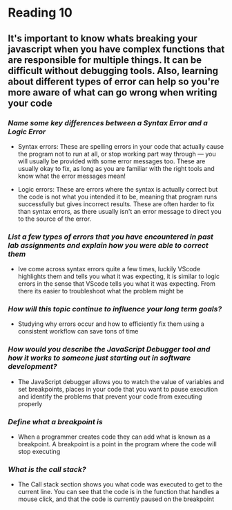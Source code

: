 # Reading 10 #

## It's important to know whats breaking your javascript when you have complex functions that are responsible for multiple things. It can be difficult without debugging tools. Also, learning about different types of error can help so you're more aware of what can go wrong when writing your code ##

### *Name some key differences between a Syntax Error and a Logic Error* ###

- Syntax errors: These are spelling errors in your code that actually cause the program not to run at all, or stop working part way through — you will usually be provided with some error messages too. These are usually okay to fix, as long as you are familiar with the right tools and know what the error messages mean!

- Logic errors: These are errors where the syntax is actually correct but the code is not what you intended it to be, meaning that program runs successfully but gives incorrect results. These are often harder to fix than syntax errors, as there usually isn't an error message to direct you to the source of the error.

### *List a few types of errors that you have encountered in past lab assignments and explain how you were able to correct them* ###

- Ive come across syntax errors quite a few times, luckily VScode highlights them and tells you what it was expecting, it is similar to logic errors in the sense that VScode tells you what it was expecting. From there its easier to troubleshoot what the problem might be

### *How will this topic continue to influence your long term goals?* ###

- Studying why errors occur and how to efficiently fix them using a consistent workflow can save tons of time

### *How would you describe the JavaScript Debugger tool and how it works to someone just starting out in software development?* ###

- The JavaScript debugger allows you to watch the value of variables and set breakpoints, places in your code that you want to pause execution and identify the problems that prevent your code from executing properly

### *Define what a breakpoint is* ###

- When a programmer creates code they can add what is known as a breakpoint. A breakpoint is a point in the program where the code will stop executing

### *What is the call stack?* ###

- The Call stack section shows you what code was executed to get to the current line. You can see that the code is in the function that handles a mouse click, and that the code is currently paused on the breakpoint